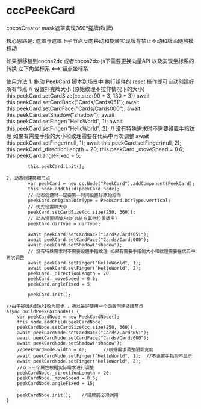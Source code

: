 # cccPeekCard
cocosCreator mask遮罩实现360°搓牌(咪牌)

核心思路是: 遮罩与遮罩下子节点反向移动和旋转实现牌背禁止不动和牌面随触摸移动

如果想移植到cocos2dx 或者cocos2dx-js下需要更换向量API 以及实现坐标系的转换 左下角坐标系 <==> 锚点坐标系

使用方法
    1. 拖动 PeekCard 脚本到场景中 执行组件的 reset 操作即可自动创建好所有节点
            // 设置扑克牌大小 (原始纹理不拉伸情况下的大小)
            this.peekCard.setCardSize(cc.size(90 * 3, 130 * 3))
            await this.peekCard.setCardBack("Cards/Cards051");
            await this.peekCard.setCardFace("Cards/Cards000");
            await this.peekCard.setShadow("shadow");
            await this.peekCard.setFinger("HelloWorld", 1);
            await this.peekCard.setFinger("HelloWorld", 2);
            // 没有特殊需求时不需要设置手指纹理 如果有需要手指的大小和纹理需要在代码中再次调整
            await this.peekCard.setFinger(null, 1);
            await this.peekCard.setFinger(null, 2);
            this.peekCard._directionLength = 20;
            this.peekCard._moveSpeed = 0.6;
            this.peekCard.angleFixed = 5;

            this.peekCard.init();

    2. 动态创建搓牌节点
            var peekCard = new cc.Node("PeekCard").addComponent(PeekCard);
            this.node.addChild(peekCard.node);
            // 动态创建时一定要第一时间设置好原始方向
            peekCard.originalDirType = PeekCard.DirType.vertical;
            // 优先设置牌大小
            peekCard.setCardSize(cc.size(250, 360));
            // 动态设置搓牌方向(允许在其他位置调用)
            peekCard.dirType = dirType;

            await peekCard.setCardBack("Cards/Cards051");
            await peekCard.setCardFace("Cards/Cards000");
            await peekCard.setShadow("shadow");
            // 没有特殊需求时不需要设置手指纹理 如果有需要手指的大小和纹理需要在代码中再次调整
            await peekCard.setFinger("HelloWorld", 1);
            await peekCard.setFinger("HelloWorld", 2);
            peekCard._directionLength = 20;
            peekCard._moveSpeed = 0.6;
            peekCard.angleFixed = 5;

            peekCard.init();

    //由于搓牌内部API改为同步 ，所以最好使用一个函数创建搓牌节点
    async buildPeekCardNode() {
        var peekCardNode = new PeekCardNode();
        this.node.addChild(peekCardNode)
        peekCardNode.setCardSize(cc.size(250, 360))
        await peekCardNode.setCardBack("Cards/Cards051");
        await peekCardNode.setCardFace("Cards/Cards000");
        await peekCardNode.setShadow("shadow");
        //peekCardNode.width = 40;      //根据需求调整阴影宽度
        await peekCardNode.setFinger("HelloWorld", 1);  //不设置手指则不显示
        await peekCardNode.setFinger("HelloWorld", 2);
        //以下三个属性根据实际需求进行调整
        peekCardNode._directionLength = 20;     
        peekCardNode._moveSpeed = 0.6;
        peekCardNode.angleFixed = 15;

        peekCardNode.init();    //搓牌前必须调用
    }
